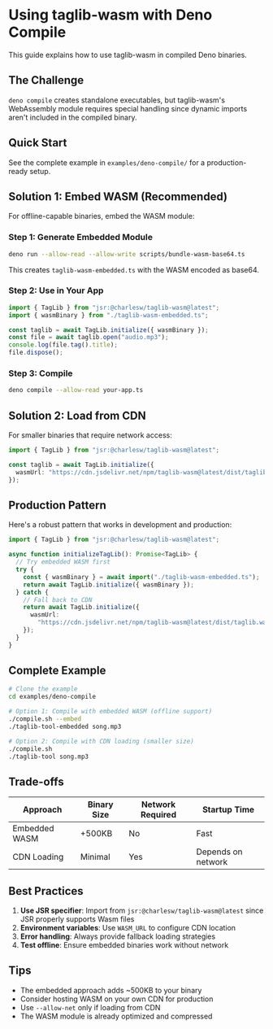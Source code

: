 # Using taglib-wasm with Deno Compile

This guide explains how to use taglib-wasm in compiled Deno binaries.

## The Challenge

`deno compile` creates standalone executables, but taglib-wasm's WebAssembly
module requires special handling since dynamic imports aren't included in the
compiled binary.

## Quick Start

See the complete example in `examples/deno-compile/` for a production-ready
setup.

## Solution 1: Embed WASM (Recommended)

For offline-capable binaries, embed the WASM module:

### Step 1: Generate Embedded Module

```bash
deno run --allow-read --allow-write scripts/bundle-wasm-base64.ts
```

This creates `taglib-wasm-embedded.ts` with the WASM encoded as base64.

### Step 2: Use in Your App

```typescript
import { TagLib } from "jsr:@charlesw/taglib-wasm@latest";
import { wasmBinary } from "./taglib-wasm-embedded.ts";

const taglib = await TagLib.initialize({ wasmBinary });
const file = await taglib.open("audio.mp3");
console.log(file.tag().title);
file.dispose();
```

### Step 3: Compile

```bash
deno compile --allow-read your-app.ts
```

## Solution 2: Load from CDN

For smaller binaries that require network access:

```typescript
import { TagLib } from "jsr:@charlesw/taglib-wasm@latest";

const taglib = await TagLib.initialize({
  wasmUrl: "https://cdn.jsdelivr.net/npm/taglib-wasm@latest/dist/taglib.wasm",
});
```

## Production Pattern

Here's a robust pattern that works in development and production:

```typescript
import { TagLib } from "jsr:@charlesw/taglib-wasm@latest";

async function initializeTagLib(): Promise<TagLib> {
  // Try embedded WASM first
  try {
    const { wasmBinary } = await import("./taglib-wasm-embedded.ts");
    return await TagLib.initialize({ wasmBinary });
  } catch {
    // Fall back to CDN
    return await TagLib.initialize({
      wasmUrl:
        "https://cdn.jsdelivr.net/npm/taglib-wasm@latest/dist/taglib.wasm",
    });
  }
}
```

## Complete Example

```bash
# Clone the example
cd examples/deno-compile

# Option 1: Compile with embedded WASM (offline support)
./compile.sh --embed
./taglib-tool-embedded song.mp3

# Option 2: Compile with CDN loading (smaller size)
./compile.sh
./taglib-tool song.mp3
```

## Trade-offs

| Approach      | Binary Size | Network Required | Startup Time       |
| ------------- | ----------- | ---------------- | ------------------ |
| Embedded WASM | +500KB      | No               | Fast               |
| CDN Loading   | Minimal     | Yes              | Depends on network |

## Best Practices

1. **Use JSR specifier**: Import from `jsr:@charlesw/taglib-wasm@latest` since
   JSR properly supports Wasm files
2. **Environment variables**: Use `WASM_URL` to configure CDN location
3. **Error handling**: Always provide fallback loading strategies
4. **Test offline**: Ensure embedded binaries work without network

## Tips

- The embedded approach adds ~500KB to your binary
- Consider hosting WASM on your own CDN for production
- Use `--allow-net` only if loading from CDN
- The WASM module is already optimized and compressed

